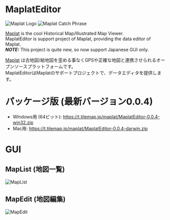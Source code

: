 # MaplatEditor
![Maplat Logo](https://code4nara.github.io/Maplat/page_imgs/maplat.png)
![Maplat Catch Phrase](https://code4nara.github.io/Maplat/page_imgs/bijective.png)

[Maplat](https://github.com/code4nara/Maplat/wiki) is the cool Historical Map/Illustrated Map Viewer.  
MaplatEditor is support project of Maplat, providing the data editor of Maplat.  
***NOTE:*** This project is quite new, so now support Japanese GUI only.

[Maplat](https://github.com/code4nara/Maplat/wiki) は古地図/絵地図を歪める事なくGPSや正確な地図と連携させられるオープンソースプラットフォームです。  
MaplatEditorはMaplatのサポートプロジェクトで、データエディタを提供します。

# パッケージ版 (最新バージョン0.0.4)
* WIndows用 (64ビット): https://t.tilemap.jp/maplat/MaplatEditor-0.0.4-win32.zip
* Mac用: https://t.tilemap.jp/maplat/MaplatEditor-0.0.4-darwin.zip

# GUI 
## MapList (地図一覧)

![MapList](https://raw.githubusercontent.com/code4nara/MaplatEditor/master/maplist.png)

## MapEdit (地図編集)

![MapEdit](https://raw.githubusercontent.com/code4nara/MaplatEditor/master/mapedit.png)
